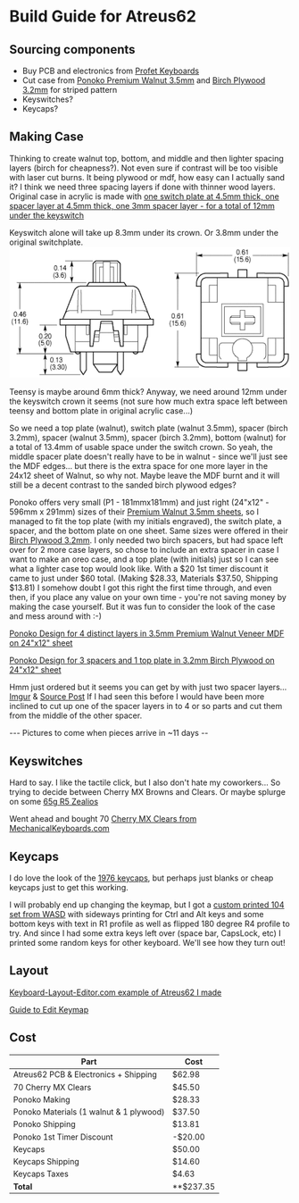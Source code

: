 # Build Guide for Atreus62

## Sourcing components

- Buy PCB and electronics from [Profet Keyboards](http://shop.profetkeyboards.com/product/atreus62-pcb)
- Cut case from [Ponoko Premium Walnut 3.5mm](https://www.ponoko.com/make-and-sell/show-material/598-premium-veneer-mdf-walnut#main-image) and [Birch Plywood 3.2mm](https://www.ponoko.com/make-and-sell/show-material/358-plywood-birch#main-image) for striped pattern
- Keyswitches?
- Keycaps?

## Making Case

Thinking to create walnut top, bottom, and middle and then lighter spacing layers (birch for cheapness?). Not even sure if contrast will be too visible with laser cut burns. It being plywood or mdf, how easy can I actually sand it? I think we need three spacing layers if done with thinner wood layers. Original case in acrylic is made with [one switch plate at 4.5mm thick, one spacer layer at 4.5mm thick, one 3mm spacer layer - for a total of 12mm under the keyswitch](https://github.com/profet23/atreus62/issues/1)

Keyswitch alone will take up 8.3mm under its crown. Or 3.8mm under the original switchplate. 
![Cherry MX Keyswitch Dimensions](images/cherrymx-dimensions.gif)

Teensy is maybe around 6mm thick? Anyway, we need around 12mm under the keyswitch crown it seems (not sure how much extra space left between teensy and bottom plate in original acrylic case...) 

So we need a top plate (walnut), switch plate (walnut 3.5mm), spacer (birch 3.2mm), spacer (walnut 3.5mm), spacer (birch 3.2mm), bottom (walnut) for a total of 13.4mm of usable space under the switch crown. So yeah, the middle spacer plate doesn't really have to be in walnut - since we'll just see the MDF edges... but there is the extra space for one more layer in the 24x12 sheet of Walnut, so why not. Maybe leave the MDF burnt and it will still be a decent contrast to the sanded birch plywood edges?

Ponoko offers very small (P1 - 181mmx181mm) and just right (24"x12" - 596mm x 291mm) sizes of their [Premium Walnut 3.5mm sheets](https://www.ponoko.com/make-and-sell/show-material/598-premium-veneer-mdf-walnut#main-image), so I managed to fit the top plate (with my initials engraved), the switch plate, a spacer, and the bottom plate on one sheet. Same sizes were offered in their [Birch Plywood 3.2mm](https://www.ponoko.com/make-and-sell/show-material/358-plywood-birch#main-image). I only needed two birch spacers, but had space left over for 2 more case layers, so chose to include an extra spacer in case I want to make an oreo case, and a top plate (with initials) just so I can see what a lighter case top would look like. With a $20 1st timer discount it came to just under $60 total. (Making $28.33, Materials $37.50, Shipping $13.81) I somehow doubt I got this right the first time through, and even then, if you place any value on your own time - you're not saving money by making the case yourself. But it was fun to consider the look of the case and mess around with :-)

[Ponoko Design for 4 distinct layers in 3.5mm Premium Walnut Veneer MDF on 24"x12" sheet](ponoko/4layers-initials-24x12-3.5mmPremiumWalnut.svg)

[Ponoko Design for 3 spacers and 1 top plate in 3.2mm Birch Plywood on 24"x12" sheet](ponoko/1topPlateInitials-3spacers-24x12-3.2mmBirchPly.svg)

Hmm just ordered but it seems you can get by with just two spacer layers... [Imgur](http://i.imgur.com/Tp04rdk.jpg) & [Source Post](https://www.reddit.com/r/MechanicalKeyboards/comments/5m8lz1/earthy_atreus62/dc25ng3/) If I had seen this before I would have been more inclined to cut up one of the spacer layers in to 4 or so parts and cut them from the middle of the other spacer.  

 --- Pictures to come when pieces arrive in ~11 days --
 
 ## Keyswitches 
 Hard to say. I like the tactile click, but I also don't hate my coworkers... So trying to decide between Cherry MX Browns and Clears. Or maybe splurge on some [65g R5 Zealios](https://zealpc.net/collections/switches/products/zealio)
 
 Went ahead and bought 70 [Cherry MX Clears from MechanicalKeyboards.com](https://mechanicalkeyboards.com/shop/index.php?l=product_detail&p=594)
 
 ## Keycaps
 I do love the look of the [1976 keycaps](https://www.reddit.com/r/MechanicalKeyboards/comments/4zk8ui/1976_on_my_60_atreus/), but perhaps just blanks or cheap keycaps just to get this working. 
 
 I will probably end up changing the keymap, but I got a [custom printed 104 set from WASD](http://www.wasdkeyboards.com/index.php/products/keycap-set/104-key-cherry-mx-keycap-set.html) with sideways printing for Ctrl and Alt keys and some bottom keys with text in R1 profile as well as flipped 180 degree R4 profile to try. And since I had some extra keys left over (space bar, CapsLock, etc) I printed some random keys for other keyboard. We'll see how they turn out!
 
 ## Layout
[Keyboard-Layout-Editor.com example of Atreus62 I made](http://www.keyboard-layout-editor.com/#/gists/88fcfd8e0b7d726525d0e391b0c93031) 

[Guide to Edit Keymap](http://nickgreen.info/quick-guide-how-to-edit-keymap-on-atreus62/)

## Cost

| Part                                    | Cost  |
| --------------------------------------- | -------- |
| Atreus62 PCB & Electronics + Shipping   | $62.98   |
| 70 Cherry MX Clears                     | $45.50   |
| Ponoko Making                           | $28.33   |
| Ponoko Materials (1 walnut & 1 plywood) | $37.50   |
| Ponoko Shipping                         | $13.81   |
| Ponoko 1st Timer Discount               | -$20.00  |
| Keycaps                                 | $50.00   |
| Keycaps Shipping                        | $14.60   |
| Keycaps Taxes                           | $4.63    |
| **Total**                               | **$237.35 |


